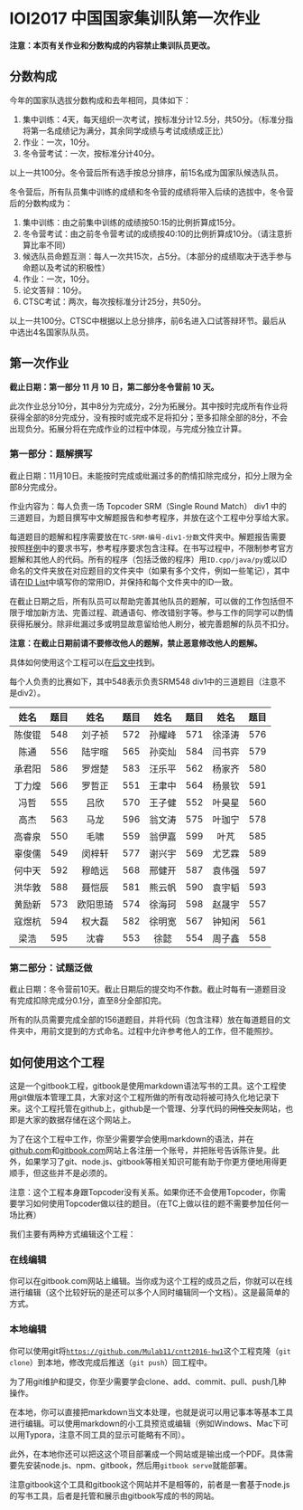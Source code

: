 # IOI2017 中国国家集训队第一次作业
**注意：本页有关作业和分数构成的内容禁止集训队员更改。**
## 分数构成
今年的国家队选拔分数构成和去年相同，具体如下：

1. 集中训练：4天，每天组织一次考试，按标准分计12.5分，共50分。（标准分指将第一名成绩记为满分，其余同学成绩与考试成绩成正比）
1. 作业：一次，10分。
1. 冬令营考试：一次，按标准分计40分。

以上一共100分。冬令营后所有选手按总分排序，前15名成为国家队候选队员。

冬令营后，所有队员集中训练的成绩和冬令营的成绩将带入后续的选拔中，冬令营后的分数构成为：

1. 集中训练：由之前集中训练的成绩按50:15的比例折算成15分。
1. 冬令营考试：由之前冬令营考试的成绩按40:10的比例折算成10分。（请注意折算比率不同）
1. 候选队员命题互测：每人一次共15次，占5分。（本部分的成绩取决于选手参与命题以及考试的积极性）
1. 作业：一次，10分。
1. 论文答辩：10分。
1. CTSC考试：两次，每次按标准分计25分，共50分。

以上一共100分。CTSC中根据以上总分排序，前6名进入口试答辩环节。最后从中选出4名国家队队员。

## 第一次作业
**截止日期：第一部分 11 月 10 日，第二部分冬令营前 10 天。**

此次作业总分10分，其中8分为完成分，2分为拓展分。其中按时完成所有作业将获得全部的8分完成分，没有按时或完成不足将扣分；至多扣除全部的8分，不会出现负分。拓展分将在完成作业的过程中体现，与完成分独立计算。

### 第一部分：题解撰写
截止日期：11月10日。未能按时完成或纰漏过多的酌情扣除完成分，扣分上限为全部8分完成分。

作业内容为：每人负责一场 Topcoder SRM（Single Round Match） div1 中的三道题目，为题目撰写中文解题报告和参考程序，并放在这个工程中分享给大家。

每道题目的题解和程序需要放在`TC-SRM-编号-div1-分数`文件夹中。解题报告需要按照[样例](/TC-SRM-000-div1-1000/solution.md)中的要求书写，参考程序要求包含注释。在书写过程中，不限制参考官方题解和其他人的代码。所有的程序（包括泛做的程序）用`ID.cpp/java/py`或以ID命名的文件夹放在对应题目的文件夹中（如果有多个文件，例如一些笔记），其中请在[ID List](/id_list.md)中填写你的常用ID，并保持和每个文件夹中的ID一致。

在截止日期之后，所有队员可以帮助完善其他队员的题解，可以做的工作包括但不限于增加新方法、完善过程、疏通语句、修改错别字等。参与工作的同学可以酌情获得拓展分。除非纰漏过多或明显故意留给他人刷分，被完善题解的队员不扣分。

**注意：在截止日期前请不要修改他人的题解，禁止恶意修改他人的题解。**

具体如何使用这个工程可以在[后文中](#如何使用这个工程)找到。

每个人负责的比赛如下，其中548表示负责SRM548 div1中的三道题目（注意不是div2）。

|姓名|题目|姓名|题目|姓名|题目|姓名|题目
|:-:|:-:|:-:|:-:|:-:|:-:|:-:|:-:|
|陈俊锟|548|刘子祯|572|孙耀峰|571|徐泽涛|576|
|陈通|556|陆宇暄|565|孙奕灿|584|闫书弈|579|
|承君阳|586|罗煜楚|583|汪乐平|562|杨家齐|580|
|丁力煌|566|罗哲正|551|王聿中|564|杨景钦|591|
|冯哲|555|吕欣|570|王子健|552|叶昊星|560|
|高杰|563|马龙|596|翁文涛|575|叶珈宁|578|
|高睿泉|550|毛啸|559|翁伊嘉|599|叶芃|585|
|辜俊儒|549|闵梓轩|577|谢兴宇|569|尤艺霖|589|
|何中天|592|穆皓远|568|邢健开|587|袁伟强|597|
|洪华敦|588|聂恺辰|581|熊云帆|590|袁宇韬|593|
|黄励新|573|欧阳思琦|574|徐海珂|598|赵晟宇|557|
|寇煜杭|594|权大磊|582|徐明宽|567|钟知闲|561|
|梁浩|595|沈睿|553|徐懿|554|周子鑫|558|

### 第二部分：试题泛做
截止日期：冬令营前10天。截止日期后的提交均不作数。截止时每有一道题目没有完成扣除完成分0.1分，直至8分全部扣完。

所有的队员需要完成全部的156道题目，并将代码（包含注释）放在每道题目的文件夹中，用前文提到的方式命名。过程中允许参考他人的工作，但不能照抄。

## 如何使用这个工程
这是一个gitbook工程，gitbook是使用markdown语法写书的工具。这个工程使用git做版本管理工具，大家对这个工程所做的所有改动将被可持久化地记录下来。这个工程托管在github上，github是一个管理、分享代码的~~同性交友~~网站，也即是大家的数据存储在这个网站上。

为了在这个工程中工作，你至少需要学会使用markdown的语法，并在[github.com](https://github.com/)和[gitbook.com](https://www.gitbook.com)网站上各注册一个账号，并把账号告诉陈许旻。此外，如果学习了git、node.js、gitbook等相关知识可能有助于你更方便地用得更顺手，但这些并不是必须的。

注意：这个工程本身跟Topcoder没有关系。如果你还不会使用Topcoder，你需要学习如何使用Topcoder做以往的题目。（在TC上做以往的题不需要参加任何一场比赛）

我们主要有两种方式编辑这个工程：

### 在线编辑
你可以在gitbook.com网站上编辑。当你成为这个工程的成员之后，你就可以在线进行编辑（这个比较好玩的是还可以多个人同时编辑同一个文档）。这是最简单的方式。

### 本地编辑
你可以使用git将[`https://github.com/Mulab11/cntt2016-hw1`](https://github.com/Mulab11/cntt2016-hw1)这个工程克隆（`git clone`）到本地，修改完成后推送（`git push`）回工程中。

为了用git维护和提交，你至少需要学会clone、add、commit、pull、push几种操作。

在本地，你可以直接把markdown当文本处理，也就是说可以用记事本等基本工具进行编辑。可以使用markdown的小工具预览或编辑（例如Windows、Mac下可以用Typora，注意不同工具的显示可能略有不同）。

此外，在本地你还可以把这这个项目部署成一个网站或是输出成一个PDF。具体需要先安装node.js、npm、gitbook，然后用`gitbook serve`就能部署。

注意gitbook这个工具和gitbook这个网站并不是相等的，前者是一套基于node.js的写书工具，后者是托管和展示由gitbook写成的书的网站。
